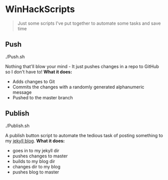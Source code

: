 # WinHackScripts

> Just some scripts I've put together to automate some tasks and save time

## Push
./Push.sh

Nothing that'll blow your mind - It just pushes changes in a repo to GitHub so I don't have to!
**What it does:**
 - Adds changes to Git
 - Commits the changes with a randomly generated alphanumeric message
 - Pushed to the master branch

## Publish
./Publish.sh

A publish button script to automate the tedious task of posting something to my [jekyll blog](http://ammaralishah.github.io/).
**What it does:**
 - goes in to my jekyll dir
 - pushes changes to master
 - builds to my blog dir
 - changes dir to my blog
 - pushes blog to master 
